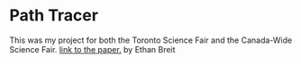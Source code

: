 # Path Tracer
This was my project for both the Toronto Science Fair and the Canada-Wide Science Fair.
[link to the paper.](https://drive.google.com/file/d/1Hxh3aBDP-yFP6fcJkixy4gmKaeILhxK7/view)
by Ethan Breit

